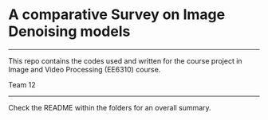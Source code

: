 # A comparative Survey on Image Denoising models
-----------
This repo contains the codes used and written for the course project in <bold>Image and Video Processing (EE6310)</bold> course.

Team 12

-----------

Check the README within the folders for an overall summary.
